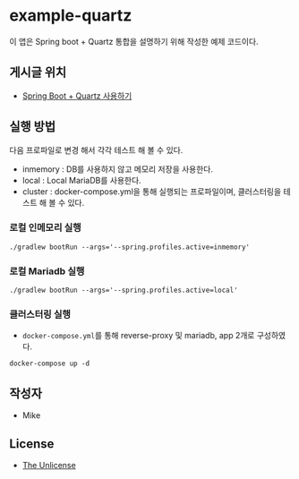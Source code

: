 # example-quartz

이 앱은 Spring boot + Quartz 통합을 설명하기 위해 작성한 예제 코드이다.

## 게시글 위치

- [Spring Boot + Quartz 사용하기](https://hellomike.page/posts/2022/spring-boot-quartz/)

## 실행 방법

다음 프로파일로 변경 해서 각각 테스트 해 볼 수 있다.
- inmemory : DB를 사용하지 않고 메모리 저장을 사용한다.
- local : Local MariaDB를 사용한다.
- cluster : docker-compose.yml을 통해 실행되는 프로파일이며, 클러스터링을 테스트 해 볼 수 있다.

### 로컬 인메모리 실행

``` shell
./gradlew bootRun --args='--spring.profiles.active=inmemory'
```

### 로컬 Mariadb 실행

``` shell
./gradlew bootRun --args='--spring.profiles.active=local'
```

### 클러스터링 실행

* `docker-compose.yml`를 통해 reverse-proxy 및 mariadb, app 2개로 구성하였다.

```shell
docker-compose up -d
```

## 작성자

- Mike

## License

- [The Unlicense](./LICENSE)
